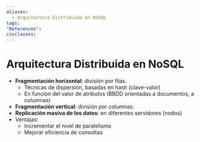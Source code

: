 ```yaml
---
aliases:
  - Arquitectura Distribuida en NoSQL
tags:
"References":
cssclasses:
---
```

# Arquitectura Distribuida en NoSQL

- **Fragmentación horizontal**: división por filas.
	- Técnicas de dispersión, basadas en hash (clave-valor)
	- En función del valor de atributos (BBDD orientadas a documentos, a columnas)
- **Fragmentación vertical**: división por columnas.
- **Replicación masiva de los datos**: en diferentes servidores (nodos)
- Ventajas:
	- Incrementar el nivel de paralelismo
	- Mejorar eficiencia de consultas